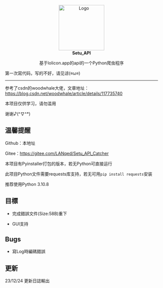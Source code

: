 <div align="center">
  <a href="https://github.com/longhorn233/Setu_API">
    <img src="https://www.freeimg.cn/i/2023/12/27/658bd864088f6.jpg" alt="Logo" width="150" height="150">
  </a>
  <br/>
<b>
	Setu_API
</b>

基于lolicon.app的api的一个Python爬虫程序
</div>
第一次寫代码，写的不好，请见谅(≡ω≡)

----

参考了csdn的woodwhale大佬，文章地址：https://blog.csdn.net/woodwhale/article/details/117735740

本项目仅供学习，请勿滥用

谢谢♪(^∇^*)

## 温馨提醒

Github：本地址

Gitee：https://gitee.com/LANqed/Setu_API_Catcher

本项目有Pyinstaller打包的版本，若无Python可直接运行

此项目Python文件需要requests库支持，若无可用`pip install requests`安装

推荐使用Python 3.10.8

## 目標

* 完成錯誤文件(Size:58B)重下

* GUI支持

## Bugs

* 寫Log時編碼錯誤

## 更新

23/12/24 更新日誌輸出


